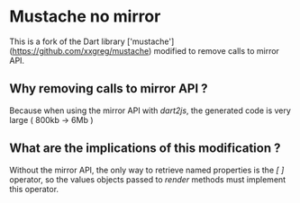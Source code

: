 # Mustache no mirror
This is a fork of the Dart library ['mustache'] (https://github.com/xxgreg/mustache) modified to remove calls to mirror API.


## Why removing calls to mirror API ?
Because when using the mirror API with *dart2js*, the generated code is very large ( 800kb -> 6Mb )


## What are the implications of this modification ?
Without the mirror API, the only way to retrieve named properties is the *[ ]* operator, 
so the values objects passed to *render* methods must implement this operator.
